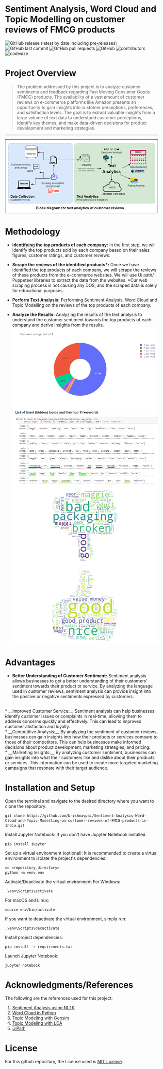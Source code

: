 # Sentiment Analysis, Word Cloud and Topic Modelling on customer reviews of FMCG products

![GitHub release (latest by date including pre-releases)](https://img.shields.io/github/v/release/krishnavpai/Sentiment-Analysis-Word-Cloud-and-Topic-Modelling-on-customer-reviews-of-FMCG-products-in-India?include_prereleases)       ![GitHub last commit](https://img.shields.io/github/last-commit/krishnavpai/Sentiment-Analysis-Word-Cloud-and-Topic-Modelling-on-customer-reviews-of-FMCG-products-in-India)     ![GitHub pull requests](https://img.shields.io/github/issues-pr/pragyy/datascience-readme-template)     ![GitHub](https://img.shields.io/github/license/krishnavpai/Sentiment-Analysis-Word-Cloud-and-Topic-Modelling-on-customer-reviews-of-FMCG-products-in-India)     ![contributors](https://img.shields.io/github/contributors/krishnavpai/Sentiment-Analysis-Word-Cloud-and-Topic-Modelling-on-customer-reviews-of-FMCG-products-in-India)      ![codesize](https://img.shields.io/github/languages/code-size/krishnavpai/Sentiment-Analysis-Word-Cloud-and-Topic-Modelling-on-customer-reviews-of-FMCG-products-in-India)


# Project Overview

>The problem addressed by this project is to analyze customer sentiments and feedback regarding Fast Moving Consumer Goods (FMCG) products. The availability of a vast amount of customer reviews on e-commerce platforms like Amazon presents an opportunity to gain insights into customer perceptions, preferences, and satisfaction levels. The goal is to extract valuable insights from a large volume of text data to understand customer perceptions, identify key themes, and make data-driven decisions for product development and marketing strategies.
---
![Banner](./assets/block-diagram.png)
# Methodology
- __Identifying the top products of each company:__ In the first step, we will identify the top products sold by each company based on their sales figures, customer ratings, and customer reviews.

- __Scrape the reviews of the identified products*:__ Once we have identified the top products of each company, we will scrape the reviews of these products from the e-commerce websites. We will use Ui path/ Puppeteer libraries to extract the data from the websites.
*Our web scraping process is not causing any DOS, and the scraped data is solely for educational purposes.

- __Perform Text Analysis:__ Performing Sentiment Analysis, Word Cloud and Topic Modelling on the reviews of the top products of each company.

- __Analyze the Results:__ Analyzing the results of the text analysis to understand the customer sentiment towards the top products of each company and derive insights from the results. 
![](./assets/ratings.png) ![](./assets/LDA.png) ![](./assets/negative-wc.png)![](./assets/positive-wc.png)
  


# Advantages
* __Better Understanding of Customer Sentiment:__ Sentiment analysis allows businesses to get a better understanding of their customers' sentiment towards their product or service. By analyzing the language used in customer reviews, sentiment analysis can provide insight into the positive or negative sentiments expressed by customers. 
<br>
* __Improved Customer Service:__ Sentiment analysis can help businesses identify customer issues or complaints in real-time, allowing them to address concerns quickly and effectively. This can lead to improved customer  atisfaction and loyalty.
<br>
* __Competitive Analysis:__ By analyzing the sentiment of customer reviews, businesses can gain insights into how their products or services compare to those of their competitors. This can help businesses make informed decisions about product development, marketing strategies, and pricing.
<br>
* __Marketing Insights:__ By analyzing customer sentiment, businesses can gain insights into what their customers like and dislike about their products or services. This information can be used to create more targeted marketing campaigns that resonate with their target audience.

# Installation and Setup
Open the terminal and navigate to the desired directory where you want to clone the repository:
```
git clone https://github.com/krishnavpai/Sentiment-Analysis-Word-Cloud-and-Topic-Modelling-on-customer-reviews-of-FMCG-products-in-India.git
```
Install Jupyter Notebook: If you don't have Jupyter Notebook installed:
```
pip install jupyter
```
Set up a virtual environment (optional): It is recommended to create a virtual environment to isolate the project's dependencies:
``` 
cd <repository_directory>
python -m venv env
```
Activate/Deactivate the virtual environment For Windows:
```
.\env\Scripts\activate
```
For macOS and Linux:
```
source env/bin/activate
```
If you want to deactivate the virtual environment, simply run:
```
.\env\Scripts\decactivate
```

Install project dependencies:
```
pip install -r requirements.txt
```
Launch Jupyter Notebook:
```
jupyter notebook
```




# Acknowledgments/References
 The following are the references used for this project:
1. [Sentiment Analysis using NLTK](https://medium.com/towards-data-science/basic-binary-sentiment-analysis-using-nltk-c94ba17ae386)
2. [Word Cloud in Python](https://www.datacamp.com/community/tutorials/wordcloud-python)
3. [Topic Modeling with Gensim](https://www.machinelearningplus.com/nlp/topic-modeling-gensim-python/)
4. [Topic Modeling with LDA](https://towardsdatascience.com/topic-modeling-with-latent-dirichlet-allocation-by-example-3b22cd10c835)
5. [UiPath](https://www.uipath.com/)


# License
For this github repository, the License used is [MIT License](https://opensource.org/license/mit/).
